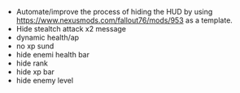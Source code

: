 - Automate/improve the process of hiding the HUD by using https://www.nexusmods.com/fallout76/mods/953 as a template.
- Hide stealtch attack x2 message
- dynamic health/ap
- no xp sund
- hide enemi health bar
- hide rank 
- hide xp bar
- hide enemy level
